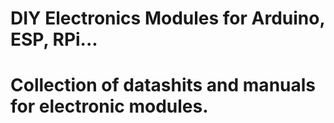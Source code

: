 # DIY Electronics Modules for Arduino, ESP, RPi...
# Collection of datashits and manuals for electronic modules.

